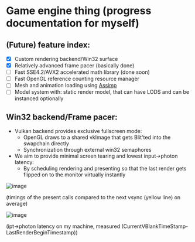 # Game engine thing (progress documentation for myself)
##   (Future) feature index:
- [x] Custom rendering backend/Win32 surface
- [x] Relatively advanced frame pacer (basically done)
- [ ] Fast SSE4.2/AVX2 accelerated math library (done soon)
- [ ] Fast OpenGL reference counting resource manager  
- [ ] Mesh and animation loading using [Assimp](https://github.com/assimp/assimp)
- [ ] Model system with: static render model, that can have LODS and can be instanced optionally

##   Win32 backend/Frame pacer:
- Vulkan backend provides exclusive fullscreen mode:
  - OpenGL draws to a shared vkImage that gets Blit'ted into the swapchain directly
  - Synchronization through external win32 semaphores
- We aim to provide minimal screen tearing and lowest input->photon latency:
  - By scheduling rendering and presenting so that the last render gets flipped on to the monitor virtually instantly
  
![image](https://github.com/user-attachments/assets/e40e4d52-fd81-49aa-87fc-5716dbe0b618)

(timings of the present calls compared to the next vsync (yellow line) on average)

![image](https://github.com/user-attachments/assets/4628c372-30cc-4694-a29f-a785454253d3)

(ipt->photon latency on my machine, measured (CurrentVBlankTimeStamp-LastRenderBeginTimestamp))
